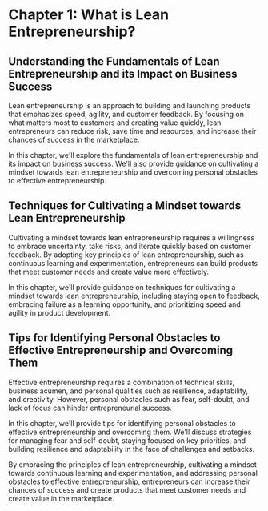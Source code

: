 Chapter 1: What is Lean Entrepreneurship?
=========================================

Understanding the Fundamentals of Lean Entrepreneurship and its Impact on Business Success
------------------------------------------------------------------------------------------

Lean entrepreneurship is an approach to building and launching products that emphasizes speed, agility, and customer feedback. By focusing on what matters most to customers and creating value quickly, lean entrepreneurs can reduce risk, save time and resources, and increase their chances of success in the marketplace.

In this chapter, we'll explore the fundamentals of lean entrepreneurship and its impact on business success. We'll also provide guidance on cultivating a mindset towards lean entrepreneurship and overcoming personal obstacles to effective entrepreneurship.

Techniques for Cultivating a Mindset towards Lean Entrepreneurship
------------------------------------------------------------------

Cultivating a mindset towards lean entrepreneurship requires a willingness to embrace uncertainty, take risks, and iterate quickly based on customer feedback. By adopting key principles of lean entrepreneurship, such as continuous learning and experimentation, entrepreneurs can build products that meet customer needs and create value more effectively.

In this chapter, we'll provide guidance on techniques for cultivating a mindset towards lean entrepreneurship, including staying open to feedback, embracing failure as a learning opportunity, and prioritizing speed and agility in product development.

Tips for Identifying Personal Obstacles to Effective Entrepreneurship and Overcoming Them
-----------------------------------------------------------------------------------------

Effective entrepreneurship requires a combination of technical skills, business acumen, and personal qualities such as resilience, adaptability, and creativity. However, personal obstacles such as fear, self-doubt, and lack of focus can hinder entrepreneurial success.

In this chapter, we'll provide tips for identifying personal obstacles to effective entrepreneurship and overcoming them. We'll discuss strategies for managing fear and self-doubt, staying focused on key priorities, and building resilience and adaptability in the face of challenges and setbacks.

By embracing the principles of lean entrepreneurship, cultivating a mindset towards continuous learning and experimentation, and addressing personal obstacles to effective entrepreneurship, entrepreneurs can increase their chances of success and create products that meet customer needs and create value in the marketplace.
